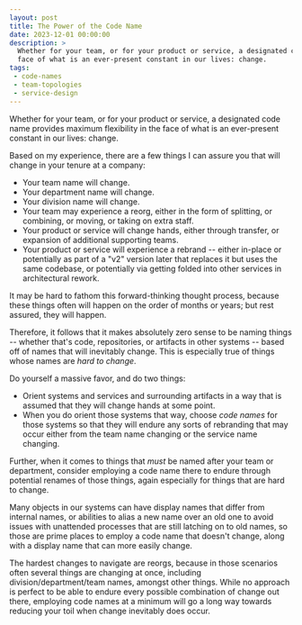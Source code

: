 ```yaml
---
layout: post
title: The Power of the Code Name
date: 2023-12-01 00:00:00
description: >
  Whether for your team, or for your product or service, a designated code name provides maximum flexibility in the
  face of what is an ever-present constant in our lives: change.
tags:
 - code-names
 - team-topologies
 - service-design
---
```


Whether for your team, or for your product or service, a designated code name provides maximum flexibility in the
face of what is an ever-present constant in our lives: change.

Based on my experience, there are a few things I can assure you that will change in your tenure at a company:

- Your team name will change.
- Your department name will change.
- Your division name will change.
- Your team may experience a reorg, either in the form of splitting, or combining, or moving, or taking on extra staff.
- Your product or service will change hands, either through transfer, or expansion of additional supporting teams.
- Your product or service will experience a rebrand -- either in-place or potentially as part of a "v2" version later
  that replaces it but uses the same codebase, or potentially via getting folded into other services in architectural
  rework.

It may be hard to fathom this forward-thinking thought process, because these things often will happen on the order of
months or years; but rest assured, they will happen.

Therefore, it follows that it makes absolutely zero sense to be naming things -- whether that's code, repositories,
or artifacts in other systems -- based off of names that will inevitably change. This is especially true of things whose
names are _hard to change_.

Do yourself a massive favor, and do two things:

- Orient systems and services and surrounding artifacts in a way that is assumed that they will change hands at some
  point.
- When you do orient those systems that way, choose _code names_ for those systems so that they will endure any sorts of
  rebranding that may occur either from the team name changing or the service name changing.

Further, when it comes to things that _must_ be named after your team or department, consider employing a code name
there to endure through potential renames of those things, again especially for things that are hard to change.

Many objects in our systems can have display names that differ from internal names, or abilities to alias a new name
over an old one to avoid issues with unattended processes that are still latching on to old names, so those are prime
places to employ a code name that doesn't change, along with a display name that can more easily change.

The hardest changes to navigate are reorgs, because in those scenarios often several things are changing at once,
including division/department/team names, amongst other things. While no approach is perfect to be able to endure
every possible combination of change out there, employing code names at a minimum will go a long way towards reducing
your toil when change inevitably does occur.
